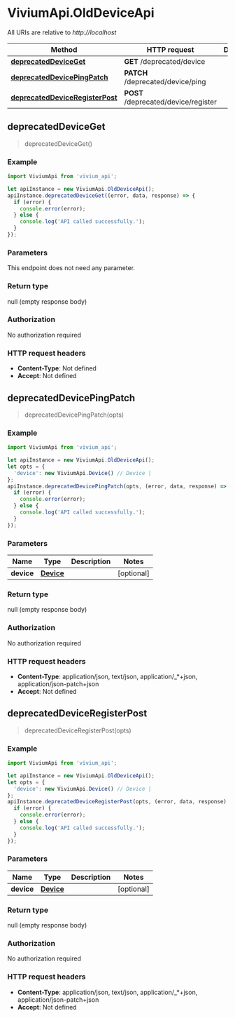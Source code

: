 # ViviumApi.OldDeviceApi

All URIs are relative to *http://localhost*

Method | HTTP request | Description
------------- | ------------- | -------------
[**deprecatedDeviceGet**](OldDeviceApi.md#deprecatedDeviceGet) | **GET** /deprecated/device | 
[**deprecatedDevicePingPatch**](OldDeviceApi.md#deprecatedDevicePingPatch) | **PATCH** /deprecated/device/ping | 
[**deprecatedDeviceRegisterPost**](OldDeviceApi.md#deprecatedDeviceRegisterPost) | **POST** /deprecated/device/register | 



## deprecatedDeviceGet

> deprecatedDeviceGet()



### Example

```javascript
import ViviumApi from 'vivium_api';

let apiInstance = new ViviumApi.OldDeviceApi();
apiInstance.deprecatedDeviceGet((error, data, response) => {
  if (error) {
    console.error(error);
  } else {
    console.log('API called successfully.');
  }
});
```

### Parameters

This endpoint does not need any parameter.

### Return type

null (empty response body)

### Authorization

No authorization required

### HTTP request headers

- **Content-Type**: Not defined
- **Accept**: Not defined


## deprecatedDevicePingPatch

> deprecatedDevicePingPatch(opts)



### Example

```javascript
import ViviumApi from 'vivium_api';

let apiInstance = new ViviumApi.OldDeviceApi();
let opts = {
  'device': new ViviumApi.Device() // Device | 
};
apiInstance.deprecatedDevicePingPatch(opts, (error, data, response) => {
  if (error) {
    console.error(error);
  } else {
    console.log('API called successfully.');
  }
});
```

### Parameters


Name | Type | Description  | Notes
------------- | ------------- | ------------- | -------------
 **device** | [**Device**](Device.md)|  | [optional] 

### Return type

null (empty response body)

### Authorization

No authorization required

### HTTP request headers

- **Content-Type**: application/json, text/json, application/_*+json, application/json-patch+json
- **Accept**: Not defined


## deprecatedDeviceRegisterPost

> deprecatedDeviceRegisterPost(opts)



### Example

```javascript
import ViviumApi from 'vivium_api';

let apiInstance = new ViviumApi.OldDeviceApi();
let opts = {
  'device': new ViviumApi.Device() // Device | 
};
apiInstance.deprecatedDeviceRegisterPost(opts, (error, data, response) => {
  if (error) {
    console.error(error);
  } else {
    console.log('API called successfully.');
  }
});
```

### Parameters


Name | Type | Description  | Notes
------------- | ------------- | ------------- | -------------
 **device** | [**Device**](Device.md)|  | [optional] 

### Return type

null (empty response body)

### Authorization

No authorization required

### HTTP request headers

- **Content-Type**: application/json, text/json, application/_*+json, application/json-patch+json
- **Accept**: Not defined

